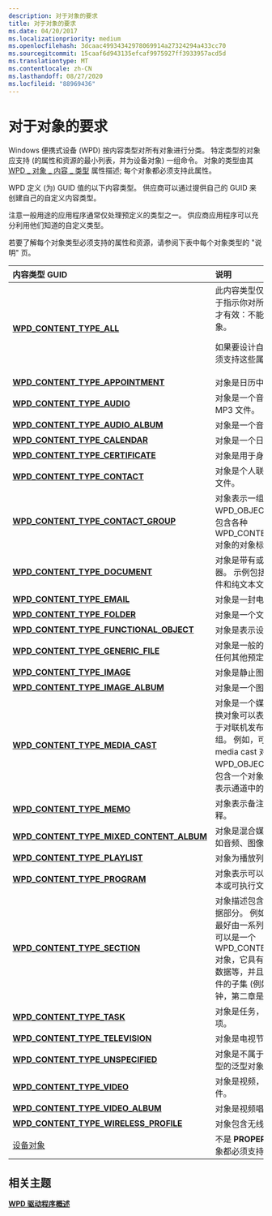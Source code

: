 ```yaml
---
description: 对于对象的要求
title: 对于对象的要求
ms.date: 04/20/2017
ms.localizationpriority: medium
ms.openlocfilehash: 3dcaac49934342978069914a27324294a433cc70
ms.sourcegitcommit: 15caaf6d943135efcaf9975927ff3933957acd5d
ms.translationtype: MT
ms.contentlocale: zh-CN
ms.lasthandoff: 08/27/2020
ms.locfileid: "88969436"
---
```

# <a name="requirements-for-objects"></a>对于对象的要求


Windows 便携式设备 (WPD) 按内容类型对所有对象进行分类。 特定类型的对象应支持 (的属性和资源的最小列表，并为设备对象) 一组命令。 对象的类型由其 [WPD \_ 对象 \_ 内容 \_ 类型](https://docs.microsoft.com/previous-versions/windows/hardware/drivers/ff597893(v=vs.85)#wpd-object-content-type) 属性描述; 每个对象都必须支持此属性。

WPD 定义 (为) GUID 值的以下内容类型。 供应商可以通过提供自己的 GUID 来创建自己的自定义内容类型。

注意一般用途的应用程序通常仅处理预定义的类型之一。 供应商应用程序可以充分利用他们知道的自定义类型。

若要了解每个对象类型必须支持的属性和资源，请参阅下表中每个对象类型的 "说明" 页。

<table>
<colgroup>
<col width="50%" />
<col width="50%" />
</colgroup>
<thead>
<tr class="header">
<th align="left">内容类型 GUID</th>
<th align="left">说明</th>
</tr>
</thead>
<tbody>
<tr class="odd">
<td align="left"><a href="https://docs.microsoft.com/previous-versions/windows/hardware/drivers/ff597834(v=vs.85)" data-raw-source="[&lt;strong&gt;WPD_CONTENT_TYPE_ALL&lt;/strong&gt;](https://docs.microsoft.com/previous-versions/windows/hardware/drivers/ff597834(v=vs.85))"><strong>WPD_CONTENT_TYPE_ALL</strong></a></td>
<td align="left">此内容类型仅在某些查询方法中用于指示你对所有设备类型感兴趣时才有效：不能创建这种类型的对象。
<p>如果要设计自定义对象，它至少必须支持这些属性。</p></td>
</tr>
<tr class="even">
<td align="left"><a href="https://docs.microsoft.com/previous-versions/windows/hardware/drivers/ff597835(v=vs.85)" data-raw-source="[&lt;strong&gt;WPD_CONTENT_TYPE_APPOINTMENT&lt;/strong&gt;](https://docs.microsoft.com/previous-versions/windows/hardware/drivers/ff597835(v=vs.85))"><strong>WPD_CONTENT_TYPE_APPOINTMENT</strong></a></td>
<td align="left">对象是日历中的一个约会。</td>
</tr>
<tr class="odd">
<td align="left"><a href="https://docs.microsoft.com/previous-versions/windows/hardware/drivers/ff597836(v=vs.85)" data-raw-source="[&lt;strong&gt;WPD_CONTENT_TYPE_AUDIO&lt;/strong&gt;](https://docs.microsoft.com/previous-versions/windows/hardware/drivers/ff597836(v=vs.85))"><strong>WPD_CONTENT_TYPE_AUDIO</strong></a></td>
<td align="left">对象是一个音频文件，如 WMA 或 MP3 文件。</td>
</tr>
<tr class="even">
<td align="left"><a href="https://docs.microsoft.com/previous-versions/windows/hardware/drivers/ff597837(v=vs.85)" data-raw-source="[&lt;strong&gt;WPD_CONTENT_TYPE_AUDIO_ALBUM&lt;/strong&gt;](https://docs.microsoft.com/previous-versions/windows/hardware/drivers/ff597837(v=vs.85))"><strong>WPD_CONTENT_TYPE_AUDIO_ALBUM</strong></a></td>
<td align="left">对象是一个音频唱片集。</td>
</tr>
<tr class="odd">
<td align="left"><a href="https://docs.microsoft.com/previous-versions/windows/hardware/drivers/ff597838(v=vs.85)" data-raw-source="[&lt;strong&gt;WPD_CONTENT_TYPE_CALENDAR&lt;/strong&gt;](https://docs.microsoft.com/previous-versions/windows/hardware/drivers/ff597838(v=vs.85))"><strong>WPD_CONTENT_TYPE_CALENDAR</strong></a></td>
<td align="left">对象是一个日历。</td>
</tr>
<tr class="even">
<td align="left"><a href="https://docs.microsoft.com/previous-versions/windows/hardware/drivers/ff597839(v=vs.85)" data-raw-source="[&lt;strong&gt;WPD_CONTENT_TYPE_CERTIFICATE&lt;/strong&gt;](https://docs.microsoft.com/previous-versions/windows/hardware/drivers/ff597839(v=vs.85))"><strong>WPD_CONTENT_TYPE_CERTIFICATE</strong></a></td>
<td align="left">对象是用于身份验证的证书。</td>
</tr>
<tr class="odd">
<td align="left"><a href="https://docs.microsoft.com/previous-versions/windows/hardware/drivers/ff597840(v=vs.85)" data-raw-source="[&lt;strong&gt;WPD_CONTENT_TYPE_CONTACT&lt;/strong&gt;](https://docs.microsoft.com/previous-versions/windows/hardware/drivers/ff597840(v=vs.85))"><strong>WPD_CONTENT_TYPE_CONTACT</strong></a></td>
<td align="left">对象是个人联系人数据，如 vCard 文件。</td>
</tr>
<tr class="even">
<td align="left"><a href="https://docs.microsoft.com/previous-versions/windows/hardware/drivers/ff597841(v=vs.85)" data-raw-source="[&lt;strong&gt;WPD_CONTENT_TYPE_CONTACT_GROUP&lt;/strong&gt;](https://docs.microsoft.com/previous-versions/windows/hardware/drivers/ff597841(v=vs.85))"><strong>WPD_CONTENT_TYPE_CONTACT_GROUP</strong></a></td>
<td align="left">对象表示一组联系人。 此对象的 WPD_OBJECT_REFERENCES 属性包含各种 WPD_CONTENT_TYPE_CONTACT 对象的对象标识符列表。</td>
</tr>
<tr class="odd">
<td align="left"><a href="https://docs.microsoft.com/previous-versions/windows/hardware/drivers/ff597842(v=vs.85)" data-raw-source="[&lt;strong&gt;WPD_CONTENT_TYPE_DOCUMENT&lt;/strong&gt;](https://docs.microsoft.com/previous-versions/windows/hardware/drivers/ff597842(v=vs.85))"><strong>WPD_CONTENT_TYPE_DOCUMENT</strong></a></td>
<td align="left">对象是带有或不带格式的文本的容器。 示例包括 Microsoft Word 文件和纯文本文件。</td>
</tr>
<tr class="even">
<td align="left"><a href="https://docs.microsoft.com/previous-versions/windows/hardware/drivers/ff597843(v=vs.85)" data-raw-source="[&lt;strong&gt;WPD_CONTENT_TYPE_EMAIL&lt;/strong&gt;](https://docs.microsoft.com/previous-versions/windows/hardware/drivers/ff597843(v=vs.85))"><strong>WPD_CONTENT_TYPE_EMAIL</strong></a></td>
<td align="left">对象是一封电子邮件。</td>
</tr>
<tr class="odd">
<td align="left"><a href="https://docs.microsoft.com/previous-versions/windows/hardware/drivers/ff597844(v=vs.85)" data-raw-source="[&lt;strong&gt;WPD_CONTENT_TYPE_FOLDER&lt;/strong&gt;](https://docs.microsoft.com/previous-versions/windows/hardware/drivers/ff597844(v=vs.85))"><strong>WPD_CONTENT_TYPE_FOLDER</strong></a></td>
<td align="left">对象是一个文件夹。</td>
</tr>
<tr class="even">
<td align="left"><a href="https://docs.microsoft.com/previous-versions/windows/hardware/drivers/ff597845(v=vs.85)" data-raw-source="[&lt;strong&gt;WPD_CONTENT_TYPE_FUNCTIONAL_OBJECT&lt;/strong&gt;](https://docs.microsoft.com/previous-versions/windows/hardware/drivers/ff597845(v=vs.85))"><strong>WPD_CONTENT_TYPE_FUNCTIONAL_OBJECT</strong></a></td>
<td align="left">对象是表示设备功能的函数对象。</td>
</tr>
<tr class="odd">
<td align="left"><a href="https://docs.microsoft.com/previous-versions/windows/hardware/drivers/ff597846(v=vs.85)" data-raw-source="[&lt;strong&gt;WPD_CONTENT_TYPE_GENERIC_FILE&lt;/strong&gt;](https://docs.microsoft.com/previous-versions/windows/hardware/drivers/ff597846(v=vs.85))"><strong>WPD_CONTENT_TYPE_GENERIC_FILE</strong></a></td>
<td align="left">对象是一般的物理文件，它不属于任何其他预定义的文件内容类型。</td>
</tr>
<tr class="even">
<td align="left"><a href="https://docs.microsoft.com/previous-versions/windows/hardware/drivers/ff597848(v=vs.85)" data-raw-source="[&lt;strong&gt;WPD_CONTENT_TYPE_IMAGE&lt;/strong&gt;](https://docs.microsoft.com/previous-versions/windows/hardware/drivers/ff597848(v=vs.85))"><strong>WPD_CONTENT_TYPE_IMAGE</strong></a></td>
<td align="left">对象是静止图像，如 JPEG 文件。</td>
</tr>
<tr class="odd">
<td align="left"><a href="https://docs.microsoft.com/previous-versions/windows/hardware/drivers/ff597849(v=vs.85)" data-raw-source="[&lt;strong&gt;WPD_CONTENT_TYPE_IMAGE_ALBUM&lt;/strong&gt;](https://docs.microsoft.com/previous-versions/windows/hardware/drivers/ff597849(v=vs.85))"><strong>WPD_CONTENT_TYPE_IMAGE_ALBUM</strong></a></td>
<td align="left">对象是一个图像唱片集。</td>
</tr>
<tr class="even">
<td align="left"><a href="https://docs.microsoft.com/previous-versions/windows/hardware/drivers/ff597851(v=vs.85)" data-raw-source="[&lt;strong&gt;WPD_CONTENT_TYPE_MEDIA_CAST&lt;/strong&gt;](https://docs.microsoft.com/previous-versions/windows/hardware/drivers/ff597851(v=vs.85))"><strong>WPD_CONTENT_TYPE_MEDIA_CAST</strong></a></td>
<td align="left">对象是一个媒体转换对象。 媒体转换对象可以表示一个容器对象，用于对联机发布的相关内容进行分组。 例如，可以将 RSS 通道表示为 media cast 对象，此对象的 WPD_OBJECT_REFERENCES 属性包含一个对象标识符列表，该列表表示通道中的每一项。</td>
</tr>
<tr class="odd">
<td align="left"><a href="https://docs.microsoft.com/previous-versions/windows/hardware/drivers/ff597851(v=vs.85)" data-raw-source="[&lt;strong&gt;WPD_CONTENT_TYPE_MEMO&lt;/strong&gt;](https://docs.microsoft.com/previous-versions/windows/hardware/drivers/ff597851(v=vs.85))"><strong>WPD_CONTENT_TYPE_MEMO</strong></a></td>
<td align="left">对象表示备注数据，例如文本注释。</td>
</tr>
<tr class="even">
<td align="left"><a href="https://docs.microsoft.com/previous-versions/windows/hardware/drivers/ff597852(v=vs.85)" data-raw-source="[&lt;strong&gt;WPD_CONTENT_TYPE_MIXED_CONTENT_ALBUM&lt;/strong&gt;](https://docs.microsoft.com/previous-versions/windows/hardware/drivers/ff597852(v=vs.85))"><strong>WPD_CONTENT_TYPE_MIXED_CONTENT_ALBUM</strong></a></td>
<td align="left">对象是混合媒体对象的唱片集，例如音频、图像和视频文件。</td>
</tr>
<tr class="odd">
<td align="left"><a href="https://docs.microsoft.com/previous-versions/windows/hardware/drivers/ff597854(v=vs.85)" data-raw-source="[&lt;strong&gt;WPD_CONTENT_TYPE_PLAYLIST&lt;/strong&gt;](https://docs.microsoft.com/previous-versions/windows/hardware/drivers/ff597854(v=vs.85))"><strong>WPD_CONTENT_TYPE_PLAYLIST</strong></a></td>
<td align="left">对象为播放列表。</td>
</tr>
<tr class="even">
<td align="left"><a href="https://docs.microsoft.com/previous-versions/windows/hardware/drivers/ff597855(v=vs.85)" data-raw-source="[&lt;strong&gt;WPD_CONTENT_TYPE_PROGRAM&lt;/strong&gt;](https://docs.microsoft.com/previous-versions/windows/hardware/drivers/ff597855(v=vs.85))"><strong>WPD_CONTENT_TYPE_PROGRAM</strong></a></td>
<td align="left">对象表示可以运行的文件，例如脚本或可执行文件。</td>
</tr>
<tr class="odd">
<td align="left"><a href="https://docs.microsoft.com/previous-versions/windows/hardware/drivers/ff597856(v=vs.85)" data-raw-source="[&lt;strong&gt;WPD_CONTENT_TYPE_SECTION&lt;/strong&gt;](https://docs.microsoft.com/previous-versions/windows/hardware/drivers/ff597856(v=vs.85))"><strong>WPD_CONTENT_TYPE_SECTION</strong></a></td>
<td align="left">对象描述包含在另一个对象中的数据部分。 例如，大型音频文件可能最好由一系列章节描述。 每一章都可以是一个 WPD_CONTENT_TYPE_SECTION 对象，它具有自己的章节艺术、元数据等，并且其数据是大型音频文件的子集 (例如，第一章是前10分钟，第二章是在) 时。</td>
</tr>
<tr class="even">
<td align="left"><a href="https://docs.microsoft.com/previous-versions/windows/hardware/drivers/ff597857(v=vs.85)" data-raw-source="[&lt;strong&gt;WPD_CONTENT_TYPE_TASK&lt;/strong&gt;](https://docs.microsoft.com/previous-versions/windows/hardware/drivers/ff597857(v=vs.85))"><strong>WPD_CONTENT_TYPE_TASK</strong></a></td>
<td align="left">对象是任务，如待办事项列表中的项。</td>
</tr>
<tr class="odd">
<td align="left"><a href="https://docs.microsoft.com/previous-versions/windows/hardware/drivers/ff597858(v=vs.85)" data-raw-source="[&lt;strong&gt;WPD_CONTENT_TYPE_TELEVISION&lt;/strong&gt;](https://docs.microsoft.com/previous-versions/windows/hardware/drivers/ff597858(v=vs.85))"><strong>WPD_CONTENT_TYPE_TELEVISION</strong></a></td>
<td align="left">对象是电视节目。</td>
</tr>
<tr class="even">
<td align="left"><a href="https://docs.microsoft.com/previous-versions/windows/hardware/drivers/ff597859(v=vs.85)" data-raw-source="[&lt;strong&gt;WPD_CONTENT_TYPE_UNSPECIFIED&lt;/strong&gt;](https://docs.microsoft.com/previous-versions/windows/hardware/drivers/ff597859(v=vs.85))"><strong>WPD_CONTENT_TYPE_UNSPECIFIED</strong></a></td>
<td align="left">对象是不属于预定义 WPD 内容类型的泛型对象。</td>
</tr>
<tr class="odd">
<td align="left"><a href="https://docs.microsoft.com/previous-versions/windows/hardware/drivers/ff597860(v=vs.85)" data-raw-source="[&lt;strong&gt;WPD_CONTENT_TYPE_VIDEO&lt;/strong&gt;](https://docs.microsoft.com/previous-versions/windows/hardware/drivers/ff597860(v=vs.85))"><strong>WPD_CONTENT_TYPE_VIDEO</strong></a></td>
<td align="left">对象是视频，例如 WMV 或 AVI 文件。</td>
</tr>
<tr class="even">
<td align="left"><a href="https://docs.microsoft.com/previous-versions/windows/hardware/drivers/ff597861(v=vs.85)" data-raw-source="[&lt;strong&gt;WPD_CONTENT_TYPE_VIDEO_ALBUM&lt;/strong&gt;](https://docs.microsoft.com/previous-versions/windows/hardware/drivers/ff597861(v=vs.85))"><strong>WPD_CONTENT_TYPE_VIDEO_ALBUM</strong></a></td>
<td align="left">对象是视频唱片集。</td>
</tr>
<tr class="odd">
<td align="left"><a href="https://docs.microsoft.com/previous-versions/windows/hardware/drivers/ff597862(v=vs.85)" data-raw-source="[&lt;strong&gt;WPD_CONTENT_TYPE_WIRELESS_PROFILE&lt;/strong&gt;](https://docs.microsoft.com/previous-versions/windows/hardware/drivers/ff597862(v=vs.85))"><strong>WPD_CONTENT_TYPE_WIRELESS_PROFILE</strong></a></td>
<td align="left">对象包含无线网络访问信息。</td>
</tr>
<tr class="even">
<td align="left"><a href="https://docs.microsoft.com/previous-versions/windows/hardware/drivers/ff597563(v=vs.85)" data-raw-source="[Device Object](https://docs.microsoft.com/previous-versions/windows/hardware/drivers/ff597563(v=vs.85))">设备对象</a></td>
<td align="left">不是 <strong>PROPERTYKEY</strong>，但是所有对象都必须支持本节中列出的属性。</td>
</tr>
</tbody>
</table>

 

## <a name="span-idrelated_topicsspanrelated-topics"></a><span id="related_topics"></span>相关主题


[**WPD 驱动程序概述**](wpd-drivers-overview.md)

 

 





